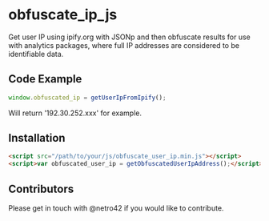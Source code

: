 # obfuscate_ip_js
Get user IP using ipify.org with JSONp and then obfuscate results for use with analytics packages, where full IP addresses are considered to be identifiable data.

## Code Example

``` javascript
window.obfuscated_ip = getUserIpFromIpify();
```

Will return '192.30.252.xxx' for example.

## Installation

``` html
<script src="/path/to/your/js/obfuscate_user_ip.min.js"></script>
<script>var obfuscated_user_ip = getObfuscatedUserIpAddress();</script>
```

## Contributors

Please get in touch with @netro42 if you would like to contribute.